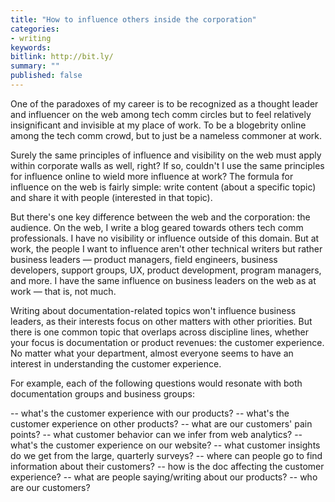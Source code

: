 ```yaml
---
title: "How to influence others inside the corporation"
categories:
- writing
keywords:
bitlink: http://bit.ly/
summary: ""
published: false
---
```


One of the paradoxes of my career is to be recognized as a thought leader and influencer on the web among tech comm circles but to feel relatively insignificant and invisible at my place of work. To be a blogebrity online among the tech comm crowd, but to just be a nameless commoner at work.

Surely the same principles of influence and visibility on the web must apply within corporate walls as well, right? If so, couldn't I use the same principles for influence online to wield more influence at work? The formula for influence on the web is fairly simple: write content (about a specific topic) and share it with people (interested in that topic).

But there's one key difference between the web and the corporation: the audience. On the web, I write a blog geared towards others tech comm professionals. I have no visibility or influence outside of this domain. But at work, the people I want to influence aren't other technical writers but rather business leaders &mdash; product managers, field engineers, business developers, support groups, UX, product development, program managers, and more. I have the same influence on business leaders on the web as at work &mdash; that is, not much.

Writing about documentation-related topics won't influence business leaders, as their interests focus on other matters with other priorities. But there is one common topic that overlaps across discipline lines, whether your focus is documentation or product revenues: the customer experience. No matter what your department, almost everyone seems to have an interest in understanding the customer experience.

For example, each of the following questions would resonate with both documentation groups and business groups:

-- what's the customer experience with our products?
-- what's the customer experience on other products?
-- what are our customers' pain points?
-- what customer behavior can we infer from web analytics?
-- what's the customer experience on our website?
-- what customer insights do we get from the large, quarterly surveys?
-- where can people go to find information about their customers?
-- how is the doc affecting the customer experience?
-- what are people saying/writing about our products?
-- who are our customers?

